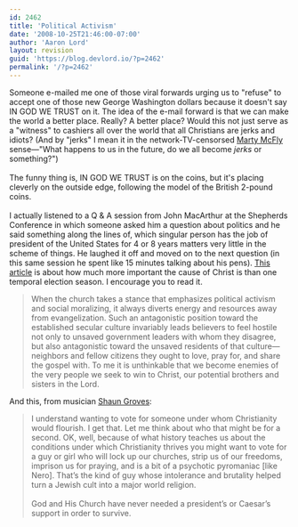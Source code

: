 ```yaml
---
id: 2462
title: 'Political Activism'
date: '2008-10-25T21:46:00-07:00'
author: 'Aaron Lord'
layout: revision
guid: 'https://blog.devlord.io/?p=2462'
permalink: '/?p=2462'
---
```


Someone e-mailed me one of those viral forwards urging us to "refuse" to accept one of those new George Washington dollars because it doesn't say IN GOD WE TRUST on it.  The idea of the e-mail forward is that we can make the world a better place.  Really?  A better place?  Would this not just serve as a "witness" to cashiers all over the world that all Christians are jerks and idiots?  (And by "jerks" I mean it in the network-TV-censorsed <a href="http://www.imdb.com/title/tt0088763/quotes">Marty McFly</a> sense—"What happens to us in the future, do we all become <i>jerks</i> or something?")<br /><br /><a href="http://www.usmint.gov/images/mint_programs/$1coin/picEdgeLettering_stack.jpg"><img src="http://www.usmint.gov/images/mint_programs/$1coin/picEdgeLettering_stack.jpg" border="0" alt="" /></a>The funny thing is, IN GOD WE TRUST is on the coins, but it's placing cleverly on the outside edge, following the model of the British 2-pound coins.<br /><br />I actually listened to a Q &amp; A session from John MacArthur at the Shepherds Conference in which someone asked him a question about politics and he said something along the lines of, which singular person has the job of president of the United States for 4 or 8 years matters very little in the scheme of things.  He laughed it off and moved on to the next question (in this same session he spent like 15 minutes talking about his pens).  <a href="http://www.sfpulpit.com/2008/10/19/politics-activism-and-the-gospel/">This article</a> is about how much more important the cause of Christ is than one temporal election season.  I encourage you to read it.<blockquote>When the church takes a stance that emphasizes political activism and social moralizing, it always diverts energy and resources away from evangelization. Such an antagonistic position toward the established secular culture invariably leads believers to feel hostile not only to unsaved government leaders with whom they disagree, but also antagonistic toward the unsaved residents of that culture—neighbors and fellow citizens they ought to love, pray for, and share the gospel with. To me it is unthinkable that we become enemies of the very people we seek to win to Christ, our potential brothers and sisters in the Lord.</blockquote>And this, from musician <a href="http://www.shaungroves.com/shlog/comments/help_the_church_vote_for_a_madman/">Shaun Groves</a>:<br /><blockquote>I understand wanting to vote for someone under whom Christianity would flourish.  I get that.  Let me think about who that might be for a second.  OK, well, because of what history teaches us about the conditions under which Christianity thrives you might want to vote for a guy or girl who will lock up our churches, strip us of our freedoms, imprison us for praying, and is a bit of a psychotic pyromaniac [like Nero].  That’s the kind of guy whose intolerance and brutality helped turn a Jewish cult into a major world religion.<br /><br />God and His Church have never needed a president’s or Caesar’s support in order to survive.</blockquote>